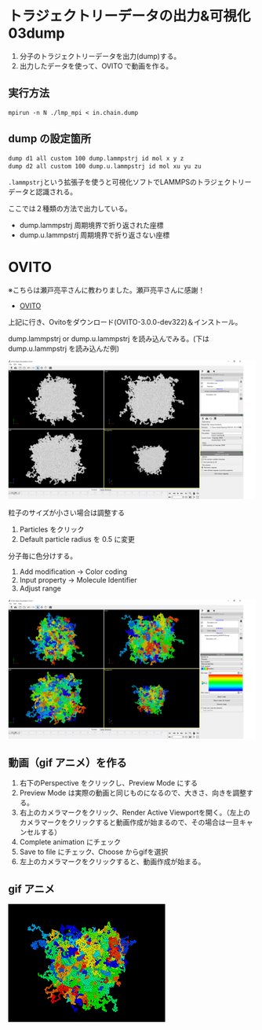 # トラジェクトリーデータの出力&可視化 03dump

1. 分子のトラジェクトリーデータを出力(dump)する。
2. 出力したデータを使って、OVITO で動画を作る。

## 実行方法

```
mpirun -n N ./lmp_mpi < in.chain.dump
```

## dump の設定箇所

```
dump d1 all custom 100 dump.lammpstrj id mol x y z
dump d2 all custom 100 dump.u.lammpstrj id mol xu yu zu
```
`.lammpstrj`という拡張子を使うと可視化ソフトでLAMMPSのトラジェクトリーデータと認識される。

ここでは２種類の方法で出力している。

+ dump.lammpstrj 周期境界で折り返された座標
+ dump.u.lammpstrj 周期境界で折り返さない座標 

# OVITO

※こちらは瀬戸亮平さんに教わりました。瀬戸亮平さんに感謝！

+ [OVITO](https://ovito.org/)

上記に行き、Ovitoをダウンロード(OVITO-3.0.0-dev322)＆インストール。

dump.lammpstrj or dump.u.lammpstrj を読み込んでみる。(下はdump.u.lammpstrj を読み込んだ例)

![ovito1](img/ovito1.png)

粒子のサイズが小さい場合は調整する

1. Particles をクリック
1. Default particle radius を 0.5 に変更

分子毎に色分けする。

1. Add modification → Color coding
1. Input property → Molecule Identifier
1. Adjust range

![ovito2](img/ovito2.png)

## 動画（gif アニメ）を作る

1. 右下のPerspective をクリックし、Preview Mode にする
1. Preview Mode は実際の動画と同じものになるので、大きさ、向きを調整する。
1. 右上のカメラマークをクリック、Render Active Viewportを開く。（左上のカメラマークをクリックすると動画作成が始まるので、その場合は一旦キャンセルする）
1. Complete animation にチェック
1. Save to file にチェック、Choose からgifを選択
1. 左上のカメラマークをクリックすると、動画作成が始まる。

## gif アニメ

![ovito-gif](img/dump.u-short.gif)


